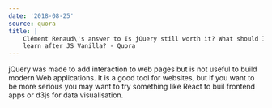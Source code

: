 ```yaml
---
date: '2018-08-25'
source: quora
title: |
    Clément Renaud\'s answer to Is jQuery still worth it? What should I
    learn after JS Vanilla? - Quora
---
```


jQuery was made to add interaction to web pages but is not useful to
build modern Web applications. It is a good tool for websites, but if
you want to be more serious you may want to try something like React to
buil frontend apps or d3js for data visualisation.
